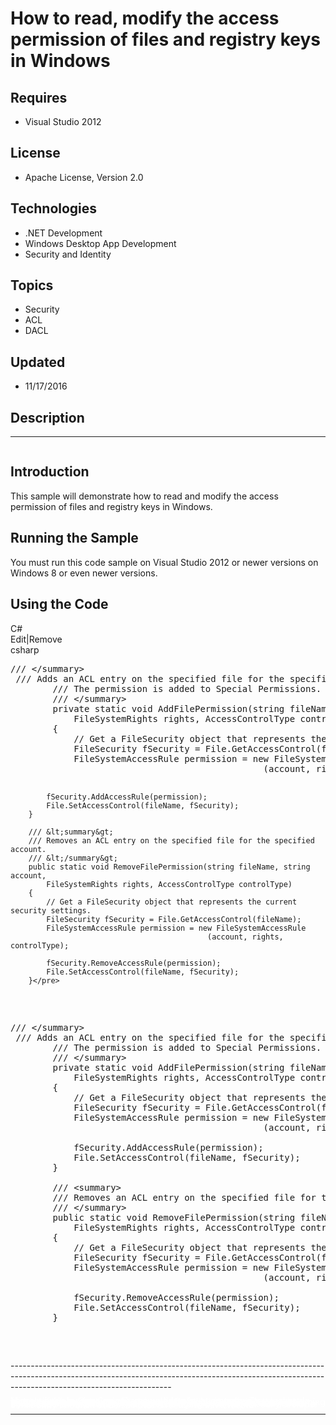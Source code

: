 # How to read, modify the access permission of files and registry keys in Windows
## Requires
- Visual Studio 2012
## License
- Apache License, Version 2.0
## Technologies
- .NET Development
- Windows Desktop App Development
- Security and Identity
## Topics
- Security
- ACL
- DACL
## Updated
- 11/17/2016
## Description

<hr>
<div><a href="http://blogs.msdn.com/b/onecode" style="margin-top:3px"><img src="-onecodesampletopbanner1" alt="">
</a></div>
<h2>Introduction</h2>
<p>This sample will demonstrate how to read and modify the access permission of files and registry keys in Windows.</p>
<h2>Running the Sample</h2>
<p>You must run this code sample on Visual Studio 2012 or newer versions on Windows 8 or even&nbsp;newer versions.</p>
<h2>Using the Code</h2>
<div class="scriptcode">
<div class="pluginEditHolder" pluginCommand="mceScriptCode">
<div class="title"><span>C#</span></div>
<div class="pluginLinkHolder"><span class="pluginEditHolderLink">Edit</span>|<span class="pluginRemoveHolderLink">Remove</span></div>
<span class="hidden">csharp</span>
<pre class="hidden">/// &lt;/summary&gt;
 /// Adds an ACL entry on the specified file for the specified account.
        /// The permission is added to Special Permissions.
        /// &lt;/summary&gt;
        private static void AddFilePermission(string fileName, string account, 
            FileSystemRights rights, AccessControlType controlType)
        {
            // Get a FileSecurity object that represents the current security settings.
            FileSecurity fSecurity = File.GetAccessControl(fileName);
            FileSystemAccessRule permission = new FileSystemAccessRule
                                                (account, rights, controlType);
 
            fSecurity.AddAccessRule(permission);
            File.SetAccessControl(fileName, fSecurity);
        }
 
        /// &lt;summary&gt;
        /// Removes an ACL entry on the specified file for the specified account.
        /// &lt;/summary&gt;
        public static void RemoveFilePermission(string fileName, string account, 
            FileSystemRights rights, AccessControlType controlType)
        {
            // Get a FileSecurity object that represents the current security settings.
            FileSecurity fSecurity = File.GetAccessControl(fileName);
            FileSystemAccessRule permission = new FileSystemAccessRule
                                                (account, rights, controlType);
 
            fSecurity.RemoveAccessRule(permission);
            File.SetAccessControl(fileName, fSecurity);
        }</pre>
<div class="preview">
<pre class="csharp"><span class="cs__com">///&nbsp;&lt;/summary&gt;</span>&nbsp;
&nbsp;<span class="cs__com">///&nbsp;Adds&nbsp;an&nbsp;ACL&nbsp;entry&nbsp;on&nbsp;the&nbsp;specified&nbsp;file&nbsp;for&nbsp;the&nbsp;specified&nbsp;account.</span>&nbsp;
&nbsp;&nbsp;&nbsp;&nbsp;&nbsp;&nbsp;&nbsp;&nbsp;<span class="cs__com">///&nbsp;The&nbsp;permission&nbsp;is&nbsp;added&nbsp;to&nbsp;Special&nbsp;Permissions.</span>&nbsp;
&nbsp;&nbsp;&nbsp;&nbsp;&nbsp;&nbsp;&nbsp;&nbsp;<span class="cs__com">///&nbsp;&lt;/summary&gt;</span>&nbsp;
&nbsp;&nbsp;&nbsp;&nbsp;&nbsp;&nbsp;&nbsp;&nbsp;<span class="cs__keyword">private</span>&nbsp;<span class="cs__keyword">static</span>&nbsp;<span class="cs__keyword">void</span>&nbsp;AddFilePermission(<span class="cs__keyword">string</span>&nbsp;fileName,&nbsp;<span class="cs__keyword">string</span>&nbsp;account,&nbsp;&nbsp;
&nbsp;&nbsp;&nbsp;&nbsp;&nbsp;&nbsp;&nbsp;&nbsp;&nbsp;&nbsp;&nbsp;&nbsp;FileSystemRights&nbsp;rights,&nbsp;AccessControlType&nbsp;controlType)&nbsp;
&nbsp;&nbsp;&nbsp;&nbsp;&nbsp;&nbsp;&nbsp;&nbsp;{&nbsp;
&nbsp;&nbsp;&nbsp;&nbsp;&nbsp;&nbsp;&nbsp;&nbsp;&nbsp;&nbsp;&nbsp;&nbsp;<span class="cs__com">//&nbsp;Get&nbsp;a&nbsp;FileSecurity&nbsp;object&nbsp;that&nbsp;represents&nbsp;the&nbsp;current&nbsp;security&nbsp;settings.</span>&nbsp;
&nbsp;&nbsp;&nbsp;&nbsp;&nbsp;&nbsp;&nbsp;&nbsp;&nbsp;&nbsp;&nbsp;&nbsp;FileSecurity&nbsp;fSecurity&nbsp;=&nbsp;File.GetAccessControl(fileName);&nbsp;
&nbsp;&nbsp;&nbsp;&nbsp;&nbsp;&nbsp;&nbsp;&nbsp;&nbsp;&nbsp;&nbsp;&nbsp;FileSystemAccessRule&nbsp;permission&nbsp;=&nbsp;<span class="cs__keyword">new</span>&nbsp;FileSystemAccessRule&nbsp;
&nbsp;&nbsp;&nbsp;&nbsp;&nbsp;&nbsp;&nbsp;&nbsp;&nbsp;&nbsp;&nbsp;&nbsp;&nbsp;&nbsp;&nbsp;&nbsp;&nbsp;&nbsp;&nbsp;&nbsp;&nbsp;&nbsp;&nbsp;&nbsp;&nbsp;&nbsp;&nbsp;&nbsp;&nbsp;&nbsp;&nbsp;&nbsp;&nbsp;&nbsp;&nbsp;&nbsp;&nbsp;&nbsp;&nbsp;&nbsp;&nbsp;&nbsp;&nbsp;&nbsp;&nbsp;&nbsp;&nbsp;&nbsp;(account,&nbsp;rights,&nbsp;controlType);&nbsp;
&nbsp;&nbsp;
&nbsp;&nbsp;&nbsp;&nbsp;&nbsp;&nbsp;&nbsp;&nbsp;&nbsp;&nbsp;&nbsp;&nbsp;fSecurity.AddAccessRule(permission);&nbsp;
&nbsp;&nbsp;&nbsp;&nbsp;&nbsp;&nbsp;&nbsp;&nbsp;&nbsp;&nbsp;&nbsp;&nbsp;File.SetAccessControl(fileName,&nbsp;fSecurity);&nbsp;
&nbsp;&nbsp;&nbsp;&nbsp;&nbsp;&nbsp;&nbsp;&nbsp;}&nbsp;
&nbsp;&nbsp;
&nbsp;&nbsp;&nbsp;&nbsp;&nbsp;&nbsp;&nbsp;&nbsp;<span class="cs__com">///&nbsp;&lt;summary&gt;</span>&nbsp;
&nbsp;&nbsp;&nbsp;&nbsp;&nbsp;&nbsp;&nbsp;&nbsp;<span class="cs__com">///&nbsp;Removes&nbsp;an&nbsp;ACL&nbsp;entry&nbsp;on&nbsp;the&nbsp;specified&nbsp;file&nbsp;for&nbsp;the&nbsp;specified&nbsp;account.</span>&nbsp;
&nbsp;&nbsp;&nbsp;&nbsp;&nbsp;&nbsp;&nbsp;&nbsp;<span class="cs__com">///&nbsp;&lt;/summary&gt;</span>&nbsp;
&nbsp;&nbsp;&nbsp;&nbsp;&nbsp;&nbsp;&nbsp;&nbsp;<span class="cs__keyword">public</span>&nbsp;<span class="cs__keyword">static</span>&nbsp;<span class="cs__keyword">void</span>&nbsp;RemoveFilePermission(<span class="cs__keyword">string</span>&nbsp;fileName,&nbsp;<span class="cs__keyword">string</span>&nbsp;account,&nbsp;&nbsp;
&nbsp;&nbsp;&nbsp;&nbsp;&nbsp;&nbsp;&nbsp;&nbsp;&nbsp;&nbsp;&nbsp;&nbsp;FileSystemRights&nbsp;rights,&nbsp;AccessControlType&nbsp;controlType)&nbsp;
&nbsp;&nbsp;&nbsp;&nbsp;&nbsp;&nbsp;&nbsp;&nbsp;{&nbsp;
&nbsp;&nbsp;&nbsp;&nbsp;&nbsp;&nbsp;&nbsp;&nbsp;&nbsp;&nbsp;&nbsp;&nbsp;<span class="cs__com">//&nbsp;Get&nbsp;a&nbsp;FileSecurity&nbsp;object&nbsp;that&nbsp;represents&nbsp;the&nbsp;current&nbsp;security&nbsp;settings.</span>&nbsp;
&nbsp;&nbsp;&nbsp;&nbsp;&nbsp;&nbsp;&nbsp;&nbsp;&nbsp;&nbsp;&nbsp;&nbsp;FileSecurity&nbsp;fSecurity&nbsp;=&nbsp;File.GetAccessControl(fileName);&nbsp;
&nbsp;&nbsp;&nbsp;&nbsp;&nbsp;&nbsp;&nbsp;&nbsp;&nbsp;&nbsp;&nbsp;&nbsp;FileSystemAccessRule&nbsp;permission&nbsp;=&nbsp;<span class="cs__keyword">new</span>&nbsp;FileSystemAccessRule&nbsp;
&nbsp;&nbsp;&nbsp;&nbsp;&nbsp;&nbsp;&nbsp;&nbsp;&nbsp;&nbsp;&nbsp;&nbsp;&nbsp;&nbsp;&nbsp;&nbsp;&nbsp;&nbsp;&nbsp;&nbsp;&nbsp;&nbsp;&nbsp;&nbsp;&nbsp;&nbsp;&nbsp;&nbsp;&nbsp;&nbsp;&nbsp;&nbsp;&nbsp;&nbsp;&nbsp;&nbsp;&nbsp;&nbsp;&nbsp;&nbsp;&nbsp;&nbsp;&nbsp;&nbsp;&nbsp;&nbsp;&nbsp;&nbsp;(account,&nbsp;rights,&nbsp;controlType);&nbsp;
&nbsp;&nbsp;
&nbsp;&nbsp;&nbsp;&nbsp;&nbsp;&nbsp;&nbsp;&nbsp;&nbsp;&nbsp;&nbsp;&nbsp;fSecurity.RemoveAccessRule(permission);&nbsp;
&nbsp;&nbsp;&nbsp;&nbsp;&nbsp;&nbsp;&nbsp;&nbsp;&nbsp;&nbsp;&nbsp;&nbsp;File.SetAccessControl(fileName,&nbsp;fSecurity);&nbsp;
&nbsp;&nbsp;&nbsp;&nbsp;&nbsp;&nbsp;&nbsp;&nbsp;}</pre>
</div>
</div>
</div>
<p>----------------------------------------------------------------------------------------------------------------------------------------------------------------------------------------------------</p>
<p style="line-height:0.6pt; color:white">Microsoft All-In-One Code Framework is a free, centralized code sample library driven by developers' real-world pains and needs. The goal is to provide customer-driven code samples for all Microsoft development technologies,
 and reduce developers' efforts in solving typical programming tasks. Our team listens to developers&rsquo; pains in the MSDN forums, social media and various DEV communities. We write code samples based on developers&rsquo; frequently asked programming tasks,
 and allow developers to download them with a short sample publishing cycle. Additionally, we offer a free code sample request service. It is a proactive way for our developer community to obtain code samples directly from Microsoft.</p>
<hr>
<div><a href="http://go.microsoft.com/?linkid=9759640" style="margin-top:3px"><img src="-onecodelogo" alt="">
</a></div>
